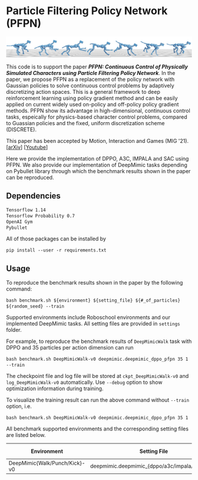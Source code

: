 # Particle Filtering Policy Network (PFPN)
![](doc/teaser.png)

This code is to support the paper _**PFPN: Continuous Control of Physically Simulated Characters using Particle Filtering Policy Network**_. In the paper, we propose PFPN as a replacement of the policy network with Gaussian policies to solve continuous control problems by adaptively discretizing action spaces. This is a general framework to deep reinforcement learning using policy gradient method and can be easily applied on current widely used on-policy and off-policy policy gradient methods. PFPN show its advantage in high-dimensional, continuous control tasks, espeically for physics-based character control problems, compared to Guassian policies and the fixed, uniform discretization scheme (DISCRETE).

This paper has been accepted by Motion, Interaction and Games (MIG '21).
[[arXiv](https://arxiv.org/abs/2003.06959)]
[[Youtube](https://www.youtube.com/watch?v=YTtdnq0WpWo)]


Here we provide the implementation of DPPO, A3C, IMPALA and SAC using PFPN. We also provide our implementation of DeepMimic tasks depending on Pybullet library through which the benchmark results shown in the paper can be reproduced.


## Dependencies

    Tensorflow 1.14
    Tensorflow Probability 0.7
    OpenAI Gym
    Pybullet

All of those packages can be installed by

    pip install --user -r requirements.txt


## Usage
To reproduce the benchmark results shown in the paper by the following command:

    bash benchmark.sh ${environment} ${setting_file} ${#_of_particles} ${random_seed} --train

Supported environments include Roboschool environments and our implemented DeepMimic tasks. All setting files are provided in `settings` folder.

For example, to reproduce the benchmark results of `DeepMimicWalk` task with DPPO and 35 particles per action dimension can run

    bash benchmark.sh DeepMimicWalk-v0 deepmimic.deepmimic_dppo_pfpn 35 1 --train

The checkpoint file and log file will be stored at `ckpt_DeepMimicWalk-v0` and `log_DeepMimicWalk-v0` automatically. Use `--debug` option to show optimization information during training.

To visualize the training result can run the above command without `--train` option, i.e.

    bash benchmark.sh DeepMimicWalk-v0 deepmimic.deepmimic_dppo_pfpn 35 1


All benchmark supported environments and the corresponding setting files are listed below.

| Environment                   | Setting File                                    | # of Particles |
|-------------------------------|-------------------------------------------------|----------------|
| DeepMimic{Walk/Punch/Kick}-v0 | deepmimic.deepmimic_{dppo/a3c/impala/sac}_pfpn  | 35        |    
